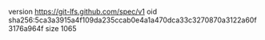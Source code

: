 version https://git-lfs.github.com/spec/v1
oid sha256:5ca3a3915a4f109da235ccab0e4a1a470dca33c3270870a3122a60f3176a964f
size 1065
